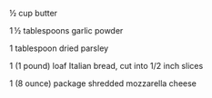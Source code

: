 ½ cup butter

1 ½ tablespoons garlic powder

1 tablespoon dried parsley

1 (1 pound) loaf Italian bread, cut into 1/2 inch slices

1 (8 ounce) package shredded mozzarella cheese